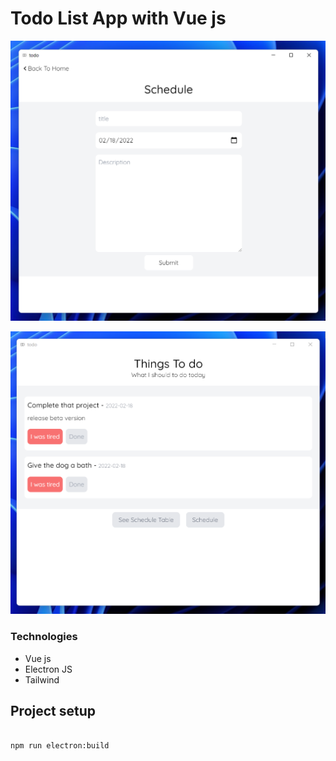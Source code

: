 # Todo List App with Vue js

![Add](/images/add.png)

![Home](/images/home.png)


### Technologies 

- Vue js
- Electron JS
- Tailwind

## Project setup

```terminal

npm run electron:build

```